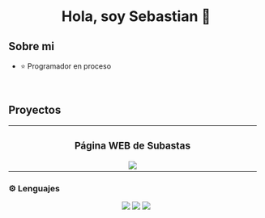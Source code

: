  <div align="center">
<h1 align="center">Hola, soy Sebastian </a> 👋</h1>
</div>


## Sobre mi

- ⭐ Programador en proceso 
<br>

## Proyectos

<table>
<tr>
<td width="50%">
<h3 align="center">Página WEB de Subastas</h3>
<div align="center">

<a href="https://github.com/J0Bastian/MercatBid" target="_blank">
<img src="https://img.shields.io/badge/C%C3%93DIGO-80ffaa?style=for-the-badge&logo=github&logoColor=black">
</a>

</div>
</td>
</tr>
</table>


### ⚙️ Lenguajes

<p align="center">
  <img src="https://img.shields.io/badge/HTML-40%25-blue?style=for-the-badge" />
  <img src="https://img.shields.io/badge/Java-30%25-blue?style=for-the-badge" />
  <img src="https://img.shields.io/badge/Python-15%25-blue?style=for-the-badge" />
</p>
